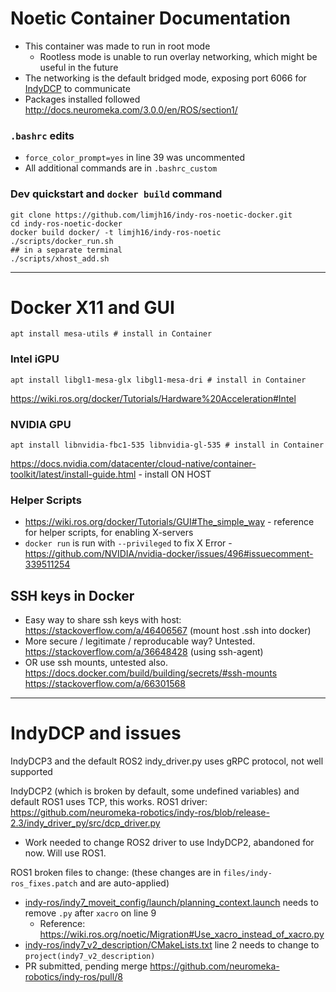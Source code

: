 # Noetic Container Documentation
- This container was made to run in root mode
    - Rootless mode is unable to run overlay networking, which might be useful in the future
- The networking is the default bridged mode, exposing port 6066 for [IndyDCP](http://docs.neuromeka.com/3.0.0/en/IndyDCP/section1/) to communicate
- Packages installed followed <http://docs.neuromeka.com/3.0.0/en/ROS/section1/>

### `.bashrc` edits
- `force_color_prompt=yes` in line 39 was uncommented
- All additional commands are in `.bashrc_custom`

### Dev quickstart and `docker build` command
```console
git clone https://github.com/limjh16/indy-ros-noetic-docker.git
cd indy-ros-noetic-docker
docker build docker/ -t limjh16/indy-ros-noetic
./scripts/docker_run.sh
## in a separate terminal
./scripts/xhost_add.sh
```
---

# Docker X11 and GUI
```console
apt install mesa-utils # install in Container
```

### Intel iGPU
```console
apt install libgl1-mesa-glx libgl1-mesa-dri # install in Container
```
<https://wiki.ros.org/docker/Tutorials/Hardware%20Acceleration#Intel>

### NVIDIA GPU
```console
apt install libnvidia-fbc1-535 libnvidia-gl-535 # install in Container
```
<https://docs.nvidia.com/datacenter/cloud-native/container-toolkit/latest/install-guide.html> - install ON HOST

### Helper Scripts
- <https://wiki.ros.org/docker/Tutorials/GUI#The_simple_way> - reference for helper scripts, for enabling X-servers
- `docker run` is run with `--privileged` to fix X Error - <https://github.com/NVIDIA/nvidia-docker/issues/496#issuecomment-339511254>

## SSH keys in Docker
- Easy way to share ssh keys with host: <https://stackoverflow.com/a/46406567> (mount host .ssh into docker)
- More secure / legitimate / reproducable way? Untested. <https://stackoverflow.com/a/36648428> (using ssh-agent)
- OR use ssh mounts, untested also. <https://docs.docker.com/build/building/secrets/#ssh-mounts> <https://stackoverflow.com/a/66301568>

---

# IndyDCP and issues

IndyDCP3 and the default ROS2 indy_driver.py uses gRPC protocol, not well supported

IndyDCP2 (which is broken by default, some undefined variables) and default ROS1 uses TCP, this works.
ROS1 driver: <https://github.com/neuromeka-robotics/indy-ros/blob/release-2.3/indy_driver_py/src/dcp_driver.py>
- Work needed to change ROS2 driver to use IndyDCP2, abandoned for now. Will use ROS1.

ROS1 broken files to change: (these changes are in `files/indy-ros_fixes.patch` and are auto-applied)
- [indy-ros/indy7_moveit_config/launch/planning_context.launch](https://github.com/neuromeka-robotics/indy-ros/blob/release-2.3/indy7_moveit_config/launch/planning_context.launch#L9) needs to remove `.py` after `xacro` on line 9
  - Reference: <https://wiki.ros.org/noetic/Migration#Use_xacro_instead_of_xacro.py>
- [indy-ros/indy7_v2_description/CMakeLists.txt](https://github.com/neuromeka-robotics/indy-ros/blob/release-2.3/indy7_v2_description/CMakeLists.txt#L2) line 2 needs to change to `project(indy7_v2_description)`
- PR submitted, pending merge <https://github.com/neuromeka-robotics/indy-ros/pull/8>
